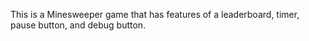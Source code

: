 This is a Minesweeper game that has features of a leaderboard, timer, pause button, and debug button.
